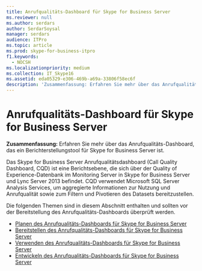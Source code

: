 ```yaml
---
title: Anrufqualitäts-Dashboard für Skype for Business Server
ms.reviewer: null
ms.author: serdars
author: SerdarSoysal
manager: serdars
audience: ITPro
ms.topic: article
ms.prod: skype-for-business-itpro
f1.keywords:
  - NOCSH
ms.localizationpriority: medium
ms.collection: IT_Skype16
ms.assetid: eda05329-e306-469b-a69a-33806f58ec6f
description: 'Zusammenfassung: Erfahren Sie mehr über das Anrufqualitäts-Dashboard, das ein Berichtstool für Skype for Business Server ist.'
---
```


# <a name="call-quality-dashboard-for-skype-for-business-server"></a>Anrufqualitäts-Dashboard für Skype for Business Server
 
**Zusammenfassung:** Erfahren Sie mehr über das Anrufqualitäts-Dashboard, das ein Berichterstellungstool für Skype for Business Server ist.
 
Das Skype for Business Server Anrufqualitätsdashboard (Call Quality Dashboard, CQD) ist eine Berichtsebene, die sich über der Quality of Experience-Datenbank im Monitoring Server in Skype for Business Server und Lync Server 2013 befindet. CQD verwendet Microsoft SQL Server Analysis Services, um aggregierte Informationen zur Nutzung und Anrufqualität sowie zum Filtern und Pivotieren des Datasets bereitzustellen.
  
Die folgenden Themen sind in diesem Abschnitt enthalten und sollten vor der Bereitstellung des Anrufqualitäts-Dashboards überprüft werden.
  
- [Planen des Anrufqualitäts-Dashboards für Skype for Business Server](plan.md)
- [Bereitstellen des Anrufqualitäts-Dashboards für Skype for Business Server](deploy-0.md)
- [Verwenden des Anrufqualitäts-Dashboards für Skype for Business Server](use.md)
- [Entwickeln des Anrufqualitäts-Dashboards für Skype for Business Server](develop.md)
